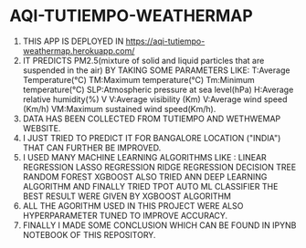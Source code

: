 # AQI-TUTIEMPO-WEATHERMAP

1. THIS APP IS DEPLOYED IN https://aqi-tutiempo-weathermap.herokuapp.com/
2. IT PREDICTS PM2.5(mixture of solid and liquid particles that are suspended in the air) BY TAKING SOME PARAMETERS LIKE:
    T:Average Temperature(°C)
    TM:Maximum temperature(°C)
    Tm:Minimum temperature(°C)
    SLP:Atmospheric pressure at sea level(hPa)
    H:Average relative humidity(%)
    V V:Average visibility (Km)
    V:Average wind speed (Km/h)
    VM:Maximum sustained wind speed(Km/h).
3. DATA HAS BEEN COLLECTED FROM TUTIEMPO AND WETHWEMAP WEBSITE.
4. I JUST TRIED TO PREDICT IT FOR BANGALORE LOCATION ("INDIA") THAT CAN FURTHER BE IMPROVED.
6. I USED MANY MACHINE LEARNING ALGORITHMS LIKE :
    LINEAR REGRESSION
    LASSO REGRESSION
    RIDGE REGRESSION
    DECISION TREE
    RANDOM FOREST
    XGBOOST
   ALSO TRIED ANN DEEP LEARNING ALGORITHM
   AND FINALLY TRIED TPOT AUTO ML CLASSIFIER
   THE BEST RESULT WERE GIVEN BY XGBOOST ALGORITHM
7. ALL THE AGORITHM USED IN THIS PROJECT WERE ALSO HYPERPARAMETER TUNED TO IMPROVE ACCURACY.
8. FINALLY I MADE SOME CONCLUSION WHICH CAN BE FOUND IN IPYNB NOTEBOOK OF THIS REPOSITORY.
